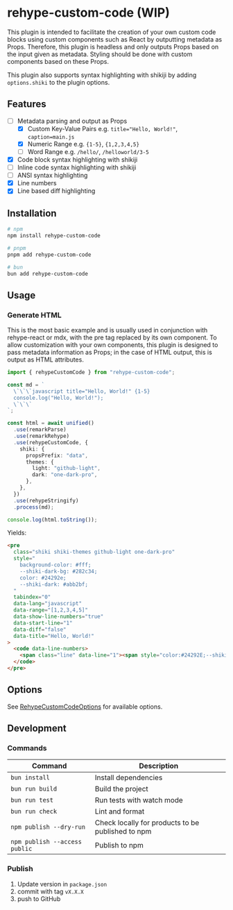 # rehype-custom-code (WIP)

This plugin is intended to facilitate the creation of your own custom code blocks using custom components such as React by outputting metadata as Props. Therefore, this plugin is headless and only outputs Props based on the input given as metadata. Styling should be done with custom components based on these Props.

This plugin also supports syntax highlighting with shikiji by adding `options.shiki` to the plugin options.

## Features

- [ ] Metadata parsing and output as Props
  - [x] Custom Key-Value Pairs e.g. `title="Hello, World!"`, `caption=main.js`
  - [x] Numeric Range e.g. `{1-5}`, `{1,2,3,4,5}`
  - [ ] Word Range e.g. `/hello/`, `/helloworld/3-5`
- [x] Code block syntax highlighting with shikiji
- [ ] Inline code syntax highlighting with shikiji
- [ ] ANSI syntax highlighting
- [x] Line numbers
- [x] Line based diff highlighting

## Installation

```sh
# npm
npm install rehype-custom-code

# pnpm
pnpm add rehype-custom-code

# bun
bun add rehype-custom-code
```

## Usage

### Generate HTML

This is the most basic example and is usually used in conjunction with rehype-react or mdx, with the pre tag replaced by its own component. To allow customization with your own components, this plugin is designed to pass metadata information as Props; in the case of HTML output, this is output as HTML attributes.

```ts
import { rehypeCustomCode } from "rehype-custom-code";

const md = `
  \`\`\`javascript title="Hello, World!" {1-5}
  console.log("Hello, World!");
  \`\`\`
`;

const html = await unified()
  .use(remarkParse)
  .use(remarkRehype)
  .use(rehypeCustomCode, {
    shiki: {
      propsPrefix: "data",
      themes: {
        light: "github-light",
        dark: "one-dark-pro",
      },
    },
  })
  .use(rehypeStringify)
  .process(md);

console.log(html.toString());
```

Yields:

```html
<pre
  class="shiki shiki-themes github-light one-dark-pro"
  style="
    background-color: #fff;
    --shiki-dark-bg: #282c34;
    color: #24292e;
    --shiki-dark: #abb2bf;
  "
  tabindex="0"
  data-lang="javascript"
  data-range="[1,2,3,4,5]"
  data-show-line-numbers="true"
  data-start-line="1"
  data-diff="false"
  data-title="Hello, World!"
>
  <code data-line-numbers>
    <span class="line" data-line="1"><span style="color:#24292E;--shiki-dark:#E5C07B">console</span><span style="color:#24292E;--shiki-dark:#ABB2BF">.</span><span style="color:#6F42C1;--shiki-dark:#61AFEF">log</span><span style="color:#24292E;--shiki-dark:#ABB2BF">(</span><span style="color:#032F62;--shiki-dark:#98C379">"Hello, World!"</span><span style="color:#24292E;--shiki-dark:#ABB2BF">);</span></span>
  </code>
</pre>
```

## Options

See [RehypeCustomCodeOptions](https://r4ai.github.io/rehype-custom-code/api/types/index.RehypeCustomCodeOptions.html) for available options.

## Development

### Commands

| Command                       | Description                                       |
| ----------------------------- | ------------------------------------------------- |
| `bun install`                 | Install dependencies                              |
| `bun run build`               | Build the project                                 |
| `bun run test`                | Run tests with watch mode                         |
| `bun run check`               | Lint and format                                   |
| `npm publish --dry-run`       | Check locally for products to be published to npm |
| `npm publish --access public` | Publish to npm                                    |

### Publish

1. Update version in `package.json`
2. commit with tag `vX.X.X`
3. push to GitHub
